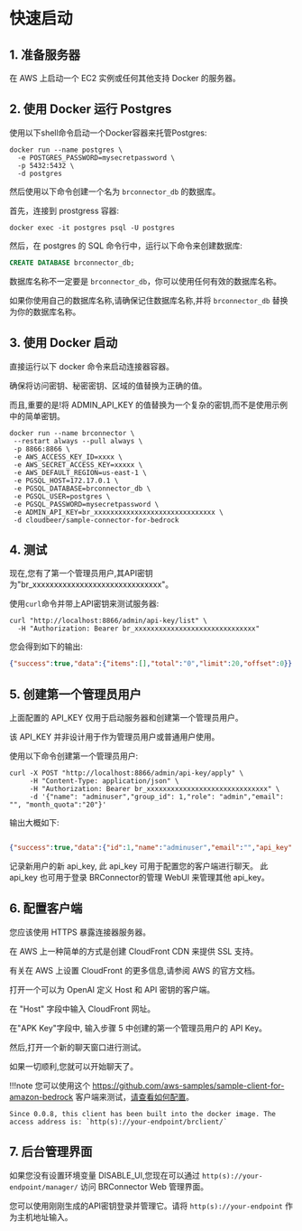 # 快速启动

## 1. 准备服务器

在 AWS 上启动一个 EC2 实例或任何其他支持 Docker 的服务器。

## 2. 使用 Docker 运行 Postgres

使用以下shell命令启动一个Docker容器来托管Postgres:

```shell
docker run --name postgres \
  -e POSTGRES_PASSWORD=mysecretpassword \
  -p 5432:5432 \
  -d postgres
```

然后使用以下命令创建一个名为 `brconnector_db` 的数据库。

首先，连接到 prostgress 容器:

```shell
docker exec -it postgres psql -U postgres
```

然后，在 postgres 的 SQL 命令行中，运行以下命令来创建数据库:

```sql
CREATE DATABASE brconnector_db;
```

数据库名称不一定要是 `brconnector_db`，你可以使用任何有效的数据库名称。

如果你使用自己的数据库名称,请确保记住数据库名称,并将 `brconnector_db` 替换为你的数据库名称。

## 3. 使用 Docker 启动

直接运行以下 docker 命令来启动连接器容器。

确保将访问密钥、秘密密钥、区域的值替换为正确的值。

而且,重要的是!将 ADMIN_API_KEY 的值替换为一个复杂的密钥,而不是使用示例中的简单密钥。

```shell
docker run --name brconnector \
 --restart always --pull always \
 -p 8866:8866 \
 -e AWS_ACCESS_KEY_ID=xxxx \
 -e AWS_SECRET_ACCESS_KEY=xxxxx \
 -e AWS_DEFAULT_REGION=us-east-1 \
 -e PGSQL_HOST=172.17.0.1 \
 -e PGSQL_DATABASE=brconnector_db \
 -e PGSQL_USER=postgres \
 -e PGSQL_PASSWORD=mysecretpassword \
 -e ADMIN_API_KEY=br_xxxxxxxxxxxxxxxxxxxxxxxxxxxxxx \
 -d cloudbeer/sample-connector-for-bedrock
```

## 4. 测试

现在,您有了第一个管理员用户,其API密钥为"br_xxxxxxxxxxxxxxxxxxxxxxxxxxxxxx"。

使用`curl`命令并带上API密钥来测试服务器:

```shell
curl "http://localhost:8866/admin/api-key/list" \
  -H "Authorization: Bearer br_xxxxxxxxxxxxxxxxxxxxxxxxxxxxxx" 
```

您会得到如下的输出:

```json
{"success":true,"data":{"items":[],"total":"0","limit":20,"offset":0}}
```

## 5. 创建第一个管理员用户

上面配置的 API_KEY 仅用于启动服务器和创建第一个管理员用户。

该 API_KEY 并非设计用于作为管理员用户或普通用户使用。

使用以下命令创建第一个管理员用户:

```shell
curl -X POST "http://localhost:8866/admin/api-key/apply" \
     -H "Content-Type: application/json" \
     -H "Authorization: Bearer br_xxxxxxxxxxxxxxxxxxxxxxxxxxxxxx" \
     -d '{"name": "adminuser","group_id": 1,"role": "admin","email": "", "month_quota":"20"}'

```

输出大概如下:

```json

{"success":true,"data":{"id":1,"name":"adminuser","email":"","api_key":"br-someotherkeyvaluexxxxx","role":"admin","month_quota":"20.0000000000","balance":"0.0000000000"}}

```

记录新用户的新 api_key, 此 api_key 可用于配置您的客户端进行聊天。
此 api_key 也可用于登录 BRConnector的管理 WebUI 来管理其他 api_key。

## 6. 配置客户端

您应该使用 HTTPS 暴露连接器服务器。

在 AWS 上一种简单的方式是创建 CloudFront CDN 来提供 SSL 支持。

有关在 AWS 上设置 CloudFront 的更多信息,请参阅 AWS 的官方文档。

打开一个可以为 OpenAI 定义 Host 和 API 密钥的客户端。

在 "Host" 字段中输入 CloudFront 网址。

在"APK Key"字段中, 输入步骤 5 中创建的第一个管理员用户的 API Key。

然后,打开一个新的聊天窗口进行测试。

如果一切顺利,您就可以开始聊天了。

!!!note
    您可以使用这个 <https://github.com/aws-samples/sample-client-for-amazon-bedrock> 客户端来测试，[请查看如何配置](../user-manual/sample-client-for-bedrock.md)。

    Since 0.0.8, this client has been built into the docker image. The access address is: `http(s)://your-endpoint/brclient/`

## 7. 后台管理界面

如果您没有设置环境变量 DISABLE_UI,您现在可以通过 `http(s)://your-endpoint/manager/` 访问 BRConnector Web 管理界面。

您可以使用刚刚生成的API密钥登录并管理它。请将 `http(s)://your-endpoint` 作为主机地址输入。
